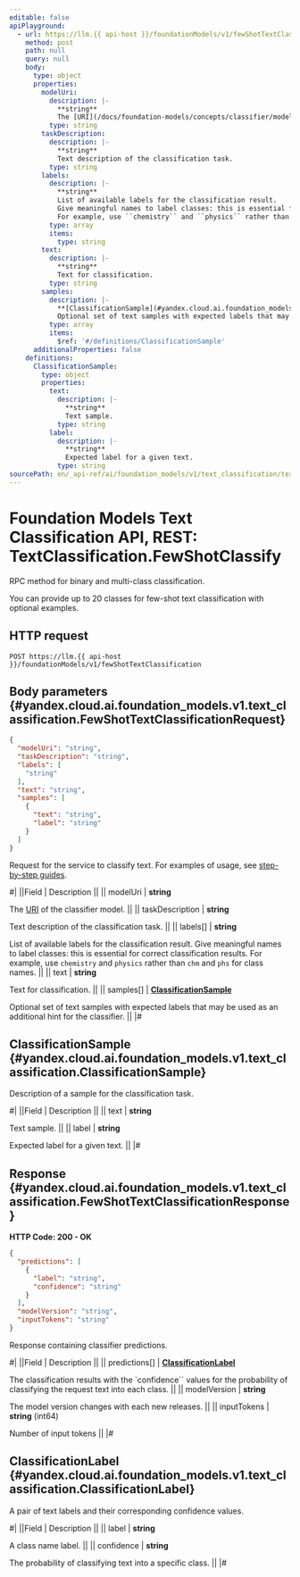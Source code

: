 ```yaml
---
editable: false
apiPlayground:
  - url: https://llm.{{ api-host }}/foundationModels/v1/fewShotTextClassification
    method: post
    path: null
    query: null
    body:
      type: object
      properties:
        modelUri:
          description: |-
            **string**
            The [URI](/docs/foundation-models/concepts/classifier/models) of the classifier model.
          type: string
        taskDescription:
          description: |-
            **string**
            Text description of the classification task.
          type: string
        labels:
          description: |-
            **string**
            List of available labels for the classification result.
            Give meaningful names to label classes: this is essential for correct classification results.
            For example, use ``chemistry`` and ``physics`` rather than ``chm`` and ``phs`` for class names.
          type: array
          items:
            type: string
        text:
          description: |-
            **string**
            Text for classification.
          type: string
        samples:
          description: |-
            **[ClassificationSample](#yandex.cloud.ai.foundation_models.v1.text_classification.ClassificationSample)**
            Optional set of text samples with expected labels that may be used as an additional hint for the classifier.
          type: array
          items:
            $ref: '#/definitions/ClassificationSample'
      additionalProperties: false
    definitions:
      ClassificationSample:
        type: object
        properties:
          text:
            description: |-
              **string**
              Text sample.
            type: string
          label:
            description: |-
              **string**
              Expected label for a given text.
            type: string
sourcePath: en/_api-ref/ai/foundation_models/v1/text_classification/text-classification/api-ref/TextClassification/fewShotClassify.md
---
```


# Foundation Models Text Classification API, REST: TextClassification.FewShotClassify

RPC method for binary and multi-class classification.

You can provide up to 20 classes for few-shot text classification
with optional examples.

## HTTP request

```
POST https://llm.{{ api-host }}/foundationModels/v1/fewShotTextClassification
```

## Body parameters {#yandex.cloud.ai.foundation_models.v1.text_classification.FewShotTextClassificationRequest}

```json
{
  "modelUri": "string",
  "taskDescription": "string",
  "labels": [
    "string"
  ],
  "text": "string",
  "samples": [
    {
      "text": "string",
      "label": "string"
    }
  ]
}
```

Request for the service to classify text.
For examples of usage, see [step-by-step guides](/docs/foundation-models/operations/classifier/readymade).

#|
||Field | Description ||
|| modelUri | **string**

The [URI](/docs/foundation-models/concepts/classifier/models) of the classifier model. ||
|| taskDescription | **string**

Text description of the classification task. ||
|| labels[] | **string**

List of available labels for the classification result.
Give meaningful names to label classes: this is essential for correct classification results.
For example, use ``chemistry`` and ``physics`` rather than ``chm`` and ``phs`` for class names. ||
|| text | **string**

Text for classification. ||
|| samples[] | **[ClassificationSample](#yandex.cloud.ai.foundation_models.v1.text_classification.ClassificationSample)**

Optional set of text samples with expected labels that may be used as an additional hint for the classifier. ||
|#

## ClassificationSample {#yandex.cloud.ai.foundation_models.v1.text_classification.ClassificationSample}

Description of a sample for the classification task.

#|
||Field | Description ||
|| text | **string**

Text sample. ||
|| label | **string**

Expected label for a given text. ||
|#

## Response {#yandex.cloud.ai.foundation_models.v1.text_classification.FewShotTextClassificationResponse}

**HTTP Code: 200 - OK**

```json
{
  "predictions": [
    {
      "label": "string",
      "confidence": "string"
    }
  ],
  "modelVersion": "string",
  "inputTokens": "string"
}
```

Response containing classifier predictions.

#|
||Field | Description ||
|| predictions[] | **[ClassificationLabel](#yandex.cloud.ai.foundation_models.v1.text_classification.ClassificationLabel)**

The classification results with the `confidence`` values
for the probability of classifying the request text into each class. ||
|| modelVersion | **string**

The model version changes with each new releases. ||
|| inputTokens | **string** (int64)

Number of input tokens ||
|#

## ClassificationLabel {#yandex.cloud.ai.foundation_models.v1.text_classification.ClassificationLabel}

A pair of text labels and their corresponding confidence values.

#|
||Field | Description ||
|| label | **string**

A class name label. ||
|| confidence | **string**

The probability of classifying text into a specific class. ||
|#